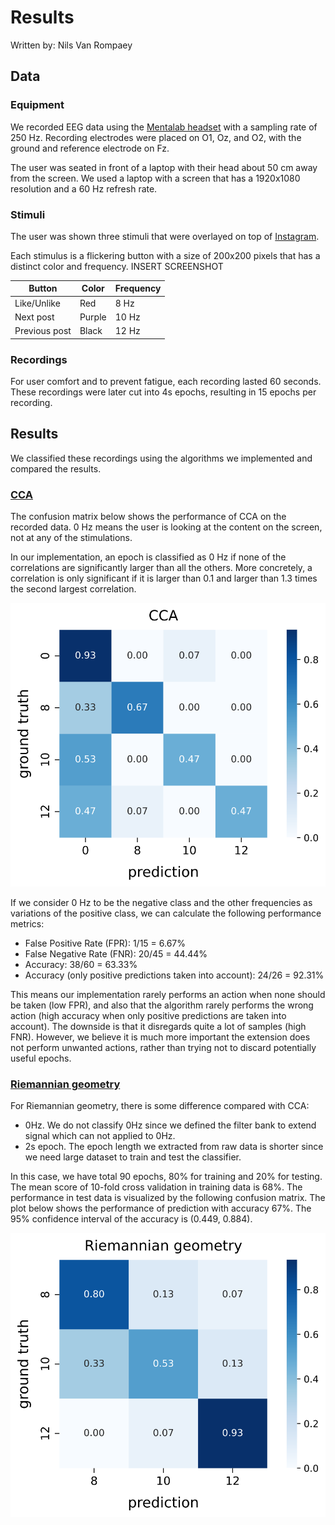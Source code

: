 # Results

Written by: Nils Van Rompaey

## Data

### Equipment
We recorded EEG data using the [Mentalab headset](headset.md) with a sampling rate of 250 Hz. Recording electrodes were placed on O1, Oz, and O2, with the ground and reference electrode on Fz.

The user was seated in front of a laptop with their head about 50 cm away from the screen. We used a laptop with a screen that has a 1920x1080 resolution and a 60 Hz refresh rate. 

### Stimuli 
The user was shown three stimuli that were overlayed on top of [Instagram](https://www.instagram.com).

Each stimulus is a flickering button with a size of 200x200 pixels that has a distinct color and frequency. INSERT SCREENSHOT

| Button | Color | Frequency |
| - | - | - |
| Like/Unlike | Red | 8 Hz |
| Next post | Purple | 10 Hz | 
| Previous post | Black | 12 Hz |

### Recordings
For user comfort and to prevent fatigue, each recording lasted 60 seconds. These recordings were later cut into 4s epochs, resulting in 15 epochs per recording.

## Results

We classified these recordings using the algorithms we implemented and compared the results.

### [CCA](data_processing/CCA.md)

The confusion matrix below shows the performance of CCA on the recorded data. 0 Hz means the user is looking at the content on the screen, not at any of the stimulations. 

In our implementation, an epoch is classified as 0 Hz if none of the correlations are significantly larger than all the others.
More concretely, a correlation is only significant if it is larger than 0.1 and larger than 1.3 times the second largest correlation.

![alt_text](./images/CCA_4s.svg "Confusion matrix of CCA")

If we consider 0 Hz to be the negative class and the other frequencies as variations of the positive class, we can calculate the following performance metrics:

- False Positive Rate (FPR): 1/15 = 6.67%
- False Negative Rate (FNR): 20/45 = 44.44%
- Accuracy: 38/60 = 63.33%
- Accuracy (only positive predictions taken into account): 24/26 = 92.31%

This means our implementation rarely performs an action when none should be taken (low FPR), and also that the algorithm rarely performs the wrong action (high accuracy when only positive predictions are taken into account). The downside is that it disregards quite a lot of samples (high FNR). However, we believe it is much more important the extension does not perform unwanted actions, rather than trying not to discard potentially useful epochs.

### [Riemannian geometry](data_processing/riemannian.md)

For Riemannian geometry, there is some difference compared with CCA: 
- 0Hz. We do not classify 0Hz since we defined the filter bank to extend signal which can not applied to 0Hz.
- 2s epoch. The epoch length we extracted from raw data is shorter since we need large dataset to train and test the classifier.

In this case, we have total 90 epochs, 80% for training and 20% for testing. The mean score of 10-fold cross validation in training data is 68%. The performance in test data is visualized by the following confusion matrix. The plot below shows the performance of prediction with accuracy 67%. The 95% confidence interval of the accuracy is (0.449, 0.884). 

![alt text](./images/Riemannian_4s.svg "Confusion matrix of Riemannian geometry")


